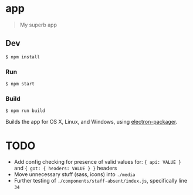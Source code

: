 # app

> My superb app


## Dev

```
$ npm install
```

### Run

```
$ npm start
```

### Build

```
$ npm run build
```

Builds the app for OS X, Linux, and Windows, using [electron-packager](https://github.com/electron-userland/electron-packager).

# TODO

 - Add config checking for presence of valid values for: `{ api: VALUE }` and `{ got: { headers: VALUE } }`
headers
 - Move unnecessary stuff (sass, icons) into `./media`
 - Further testing of `./components/staff-absent/index.js`, specifically line `34`
